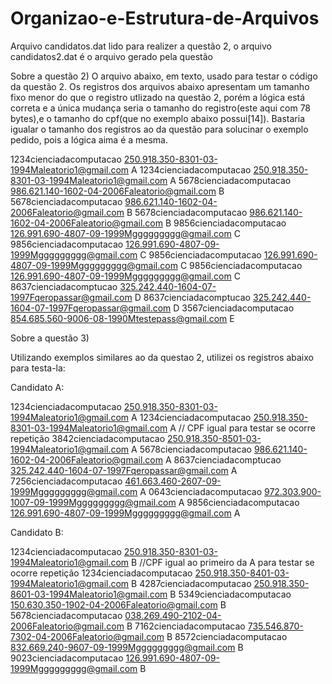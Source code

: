 # Organizao-e-Estrutura-de-Arquivos

Arquivo candidatos.dat lido para realizer a questão 2, o arquivo candidatos2.dat é o arquivo gerado pela questão

Sobre a questão 2)
O arquivo abaixo, em texto, usado para testar o código da questão 2. Os registros dos arquivos abaixo apresentam um tamanho fixo menor do que o registro utlizado na
questão 2, porém a lógica está correta e a única mudança seria o tamanho do registro(este aqui com 78 bytes),e o tamanho do cpf(que no exemplo abaixo 
possui[14]). Bastaria igualar o tamanho dos registros ao da questão para solucinar o exemplo pedido, pois a lógica aima é a mesma.

1234cienciadacomputacao 250.918.350-8301-03-1994Maleatorio1@gmail.com        A
1234cienciadacomputacao 250.918.350-8301-03-1994Maleatorio1@gmail.com        A
5678cienciadacomputacao 986.621.140-1602-04-2006Faleatorio@gmail.com         B
5678cienciadacomputacao 986.621.140-1602-04-2006Faleatorio@gmail.com         B
5678cienciadacomputacao 986.621.140-1602-04-2006Faleatorio@gmail.com         B
9856cienciadacomputacao 126.991.690-4807-09-1999Mggggggggg@gmail.com         C
9856cienciadacomputacao 126.991.690-4807-09-1999Mggggggggg@gmail.com         C
9856cienciadacomputacao 126.991.690-4807-09-1999Mggggggggg@gmail.com         C
9856cienciadacomputacao 126.991.690-4807-09-1999Mggggggggg@gmail.com         C
8637cienciadacomptucao 325.242.440-1604-07-1997Fqeropassar@gmail.com         D
8637cienciadacomptucao 325.242.440-1604-07-1997Fqeropassar@gmail.com         D
3567cienciadacomputacao 854.685.560-9006-08-1990Mtestepass@gmail.com         E



Sobre a questão 3)

Utilizando exemplos similares ao da questao 2, utilizei os registros abaixo para testa-la:

Candidato A:

1234cienciadacomputacao 250.918.350-8301-03-1994Maleatorio1@gmail.com        A
1234cienciadacomputacao 250.918.350-8301-03-1994Maleatorio1@gmail.com        A      // CPF igual para testar se ocorre repetição
3842cienciadacomputacao 250.918.350-8501-03-1994Maleatorio1@gmail.com        A
5678cienciadacomputacao 986.621.140-1602-04-2006Faleatorio@gmail.com         A
8637cienciadacomptucao 325.242.440-1604-07-1997Fqeropassar@gmail.com         A
7256cienciadacomputacao 461.663.460-2607-09-1999Mggggggggg@gmail.com         A
0643cienciadacomputacao 972.303.900-1007-09-1999Mggggggggg@gmail.com         A
9856cienciadacomputacao 126.991.690-4807-09-1999Mggggggggg@gmail.com         A


Candidato B:

1234cienciadacomputacao 250.918.350-8301-03-1994Maleatorio1@gmail.com        B  //CPF igual ao primeiro da A para testar se ocorre repetição
1234cienciadacomputacao 250.918.350-8401-03-1994Maleatorio1@gmail.com        B 
4287cienciadacomputacao 250.918.350-8601-03-1994Maleatorio1@gmail.com        B
5349cienciadacomputacao 150.630.350-1902-04-2006Faleatorio@gmail.com         B
5678cienciadacomputacao 038.269.490-2102-04-2006Faleatorio@gmail.com         B
7162cienciadacomputacao 735.546.870-7302-04-2006Faleatorio@gmail.com         B
8572cienciadacomputacao 832.669.240-9607-09-1999Mggggggggg@gmail.com         B
9023cienciadacomputacao 126.991.690-4807-09-1999Mggggggggg@gmail.com         B


